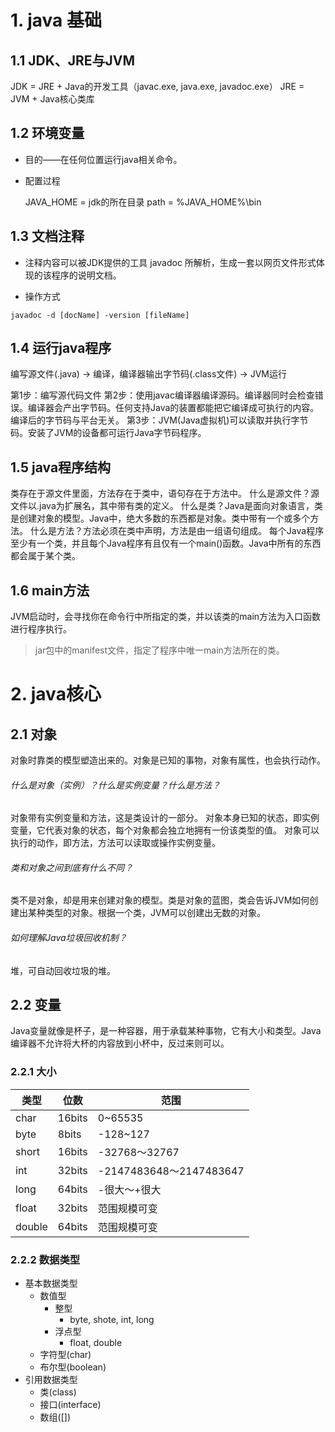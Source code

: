# 1. java 基础

## 1.1 JDK、JRE与JVM

JDK = JRE + Java的开发工具（javac.exe, java.exe, javadoc.exe）
JRE = JVM + Java核心类库

## 1.2 环境变量

- 目的——在任何位置运行java相关命令。

- 配置过程

  JAVA_HOME = jdk的所在目录
  path = %JAVA_HOME%\bin

## 1.3 文档注释

- 注释内容可以被JDK提供的工具 javadoc 所解析，生成一套以网页文件形式体现的该程序的说明文档。

-  操作方式

  ```shell
  javadoc -d [docName] -version [fileName]
  ```

## 1.4  运行java程序

编写源文件(.java) -> 编译，编译器输出字节码(.class文件) -> JVM运行

第1步：编写源代码文件
第2步：使用javac编译器编译源码。编译器同时会检查错误。编译器会产出字节码。任何支持Java的装置都能把它编译成可执行的内容。编译后的字节码与平台无关。
第3步：JVM(Java虚拟机)可以读取并执行字节码。安装了JVM的设备都可运行Java字节码程序。

## 1.5 java程序结构

类存在于源文件里面，方法存在于类中，语句存在于方法中。
什么是源文件？源文件以.java为扩展名，其中带有类的定义。
什么是类？Java是面向对象语言，类是创建对象的模型。Java中，绝大多数的东西都是对象。类中带有一个或多个方法。
什么是方法？方法必须在类中声明，方法是由一组语句组成。
每个Java程序至少有一个类，并且每个Java程序有且仅有一个main()函数。Java中所有的东西都会属于某个类。

## 1.6 main方法

JVM启动时，会寻找你在命令行中所指定的类，并以该类的main方法为入口函数进行程序执行。

> jar包中的manifest文件，指定了程序中唯一main方法所在的类。

# 2. java核心

## 2.1 对象

对象时靠类的模型塑造出来的。对象是已知的事物，对象有属性，也会执行动作。

###### 什么是对象（实例）？什么是实例变量？什么是方法？

对象带有实例变量和方法，这是类设计的一部分。
对象本身已知的状态，即实例变量，它代表对象的状态，每个对象都会独立地拥有一份该类型的值。
对象可以执行的动作，即方法，方法可以读取或操作实例变量。

###### 类和对象之间到底有什么不同？

类不是对象，却是用来创建对象的模型。类是对象的蓝图，类会告诉JVM如何创建出某种类型的对象。根据一个类，JVM可以创建出无数的对象。

###### 如何理解Java垃圾回收机制？

堆，可自动回收垃圾的堆。

## 2.2 变量

Java变量就像是杯子，是一种容器，用于承载某种事物，它有大小和类型。Java编译器不允许将大杯的内容放到小杯中，反过来则可以。

### 2.2.1 大小

| 类型   | 位数 | 范围                 |
| ------ | ------ | ----------------------- |
| char   | 16bits | 0~65535                 |
| byte   | 8bits  | -128~127                |
| short  | 16bits | -32768～32767           |
| int    | 32bits | -2147483648～2147483647 |
| long   | 64bits | -很大～+很大            |
| float  | 32bits | 范围规模可变            |
| double | 64bits | 范围规模可变            |

### 2.2.2 数据类型

- 基本数据类型
  - 数值型
    - 整型
      - byte, shote, int, long
    - 浮点型
      - float, double
  - 字符型(char)
  - 布尔型(boolean)
- 引用数据类型
  - 类(class)
  - 接口(interface)
  - 数组([])